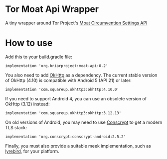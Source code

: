 # Tor Moat Api Wrapper

A tiny wrapper around Tor Project's [Moat Circumvention Settings API](https://gitlab.torproject.org/tpo/anti-censorship/rdsys/-/blob/main/doc/moat.md)

# How to use

Add this to your build.gradle file:

    implementation 'org.briarproject:moat-api:0.2'

You also need to add [OkHttp](https://square.github.io/okhttp/) as a dependency. The current stable version of OkHttp (4.10) is compatible with Android 5 (API 21) or later:

    implementation 'com.squareup.okhttp3:okhttp:4.10.0'

If you need to support Android 4, you can use an obsolete version of OkHttp (3.12) instead:

    implementation 'com.squareup.okhttp3:okhttp:3.12.13'

On old versions of Android, you may need to use [Conscrypt](https://github.com/google/conscrypt/) to get a modern TLS stack:

    implementation 'org.conscrypt:conscrypt-android:2.5.2'

Finally, you must also provide a suitable meek implementation, such as [lyrebird](https://gitweb.torproject.org/pluggable-transports/lyrebird.git/tree/README.md), for your platform.
